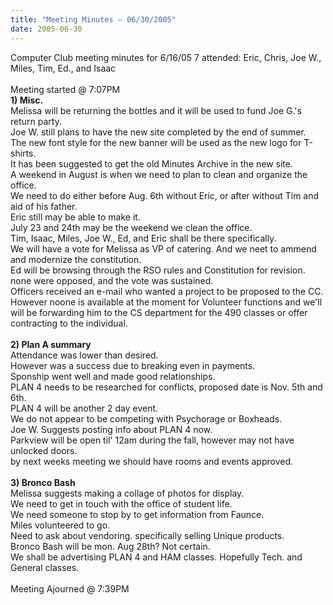 ```yaml
---
title: "Meeting Minutes – 06/30/2005"
date: 2005-06-30
---
```

Computer Club meeting minutes for 6/16/05
7 attended: Eric, Chris, Joe W., Miles, Tim, Ed., and Isaac<br>
<br>
Meeting started @ 7:07PM<br>
<b>1) Misc.</b><br>
Melissa will be returning the bottles and it will be used to fund Joe G.'s return party.<br>
Joe W. still plans to have the new site completed by the end of summer.<br>
The new font style for the new banner will be used as the new logo for T-shirts.<br>
It has been suggested to get the old Minutes Archive in the new site.<br>
A weekend in August is when we need to plan to clean and organize the office.<br>
We need to do either before Aug. 6th without Eric, or after without Tim and aid of his father.<br>
Eric still may be able to make it.<br>
July 23 and 24th may be the weekend we clean the office.<br>
Tim, Isaac, Miles, Joe W., Ed, and Eric shall be there specifically.<br>
We will have a vote for Melissa as VP of catering. And we neet to ammend and modernize the constitution.<br>
Ed will be browsing through the RSO rules and Constitution for revision.<br>
none were opposed, and the vote was sustained.<br>
Officers received an e-mail who wanted a project to be proposed to the CC.  However noone is available at the moment for Volunteer functions and we'll will be forwarding him to the CS department for the 490 classes or offer contracting to the individual.<br>
<br>
<b>2) Plan A summary</b><br>
Attendance was lower than desired.<br>
However was a success due to breaking even in payments.<br>
Sponship went well and made good relationships.<br>
PLAN 4 needs to be researched for conflicts, proposed date is Nov. 5th and 6th.<br>
PLAN 4 will be another 2 day event.<br>
We do not appear to be competing with Psychorage or Boxheads.<br>
Joe W. Suggests posting info about PLAN 4 now.<br>
Parkview will be open til' 12am during the fall, however may not have unlocked doors.<br>
by next weeks meeting we should have rooms and events approved.<br>
<br>
<b>3) Bronco Bash</b><br>
Melissa suggests making a collage of photos for display.<br>
We need to get in touch with the office of student life.<br>
We need someone to stop by to get information from Faunce.<br>
Miles volunteered to go.<br>
Need to ask about vendoring. specifically selling Unique products.<br>
Bronco Bash will be mon. Aug 28th? Not certain.<br>
We shall be advertising PLAN 4 and HAM classes. Hopefully Tech. and General classes.<br>
<br>
Meeting Ajourned @ 7:39PM<br>
<br>

